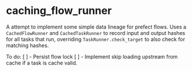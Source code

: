 # caching_flow_runner

A attempt to implement some simple data lineage for prefect flows. Uses a `CachedFlowRunner` and `CachedTaskRunner` to 
record input and output hashes for all tasks that run, overriding `TaskRunner.check_target` to also check for matching
hashes.

To do:
[ ] - Persist flow lock
[ ] - Implement skip loading upstream from cache if a task is cache valid.
